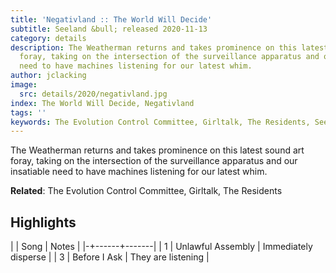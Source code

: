 ```yaml
---
title: 'Negativland :: The World Will Decide'
subtitle: Seeland &bull; released 2020-11-13
category: details
description: The Weatherman returns and takes prominence on this latest sound art
  foray, taking on the intersection of the surveillance apparatus and our insatiable
  need to have machines listening for our latest whim.
author: jclacking
image:
  src: details/2020/negativland.jpg
index: The World Will Decide, Negativland
tags: ''
keywords: The Evolution Control Committee, Girltalk, The Residents, Seeland
---
```

The Weatherman returns and takes prominence on this latest sound art foray, taking on the intersection of the surveillance apparatus and our insatiable need to have machines listening for our latest whim.<!--more-->

**Related**: The Evolution Control Committee, Girltalk, The Residents

## Highlights

| | Song | Notes |
|-+------+-------|
| 1 | Unlawful Assembly | Immediately disperse |
| 3 | Before I Ask | They are listening |

